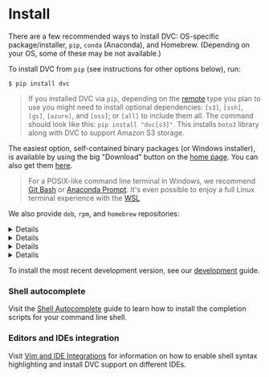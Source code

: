 # Install

There are a few recommended ways to install DVC: OS-specific package/installer,
`pip`, `conda` (Anaconda), and Homebrew. (Depending on your OS, some of these may
be not available.)

To install DVC from `pip` (see instructions for other options below), run:

```dvc
$ pip install dvc
```

> If you installed DVC via `pip`, depending on the
> [remote](/doc/command-reference/remote) type you plan to use you might need to
> install optional dependencies: `[s3]`, `[ssh]`, `[gs]`, `[azure]`, and
> `[oss]`; or `[all]` to include them all. The command should look like this:
> `pip install "dvc[s3]"`. This installs `boto3` library along with DVC to
> support Amazon S3 storage.

The easiest option, self-contained binary packages (or Windows installer), is
available by using the big "Download" button on the [home page](/). You can also
get them [here](https://github.com/iterative/dvc/releases/).

> For a POSIX-like command line terminal in Windows, we recommend
> [Git Bash](https://gitforwindows.org/#bash) or
> [Anaconda Prompt](https://docs.anaconda.com/anaconda/user-guide/getting-started/#open-prompt-win).
> It's even possible to enjoy a full Linux terminal experience with the
> [WSL](https://blogs.windows.com/windowsdeveloper/2016/03/30/run-bash-on-ubuntu-on-windows/)

We also provide `deb`, `rpm`, and `homebrew` repositories:

<details>

### Expand to install from deb repository (Ubuntu, Debian)

```dvc
$ sudo wget https://dvc.org/deb/dvc.list -O /etc/apt/sources.list.d/dvc.list
$ sudo apt-get update
$ sudo apt-get install dvc
```

</details>

<details>

### Expand to install from rpm repository (Fedora, CentOS)

```dvc
$ sudo wget https://dvc.org/rpm/dvc.repo -O /etc/yum.repos.d/dvc.repo
$ sudo yum update
$ sudo yum install dvc
```

</details>

<details>

### Expand to install via Homebrew (Mac OS)

```dvc
$ brew install iterative/homebrew-dvc/dvc
```

or:

```dvc
$ brew cask install iterative/homebrew-dvc/dvc
```

</details>

<details>

### Expand to install via conda package manager (Anaconda)

```dvc
$ conda install -c conda-forge dvc
```

> Currently, it supports only Python version 2.7, 3.6, and 3.7.

</details>

To install the most recent development version, see our
[development](/doc/user-guide/development) guide.

### Shell autocomplete

Visit the [Shell Autocomplete](/doc/user-guide/autocomplete) guide to learn how
to install the completion scripts for your command line shell.

### Editors and IDEs integration

Visit [Vim and IDE Integrations](/doc/user-guide/plugins) for information on how
to enable shell syntax highlighting and install DVC support on different IDEs.

